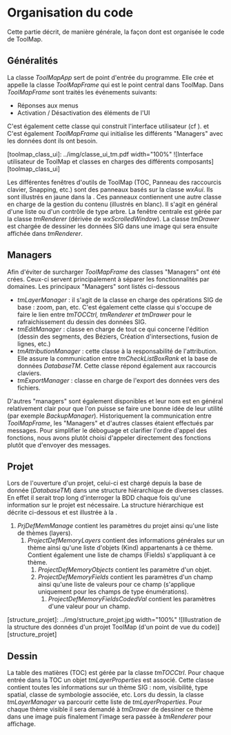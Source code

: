# Organisation du code
Cette partie décrit, de manière générale, la façon dont est organisée le code de ToolMap.

## Généralités
La classe *ToolMapApp* sert de point d'entrée du programme. Elle crée et appelle la classe *ToolMapFrame* qui est le point central dans ToolMap. Dans *ToolMapFrame* sont traités les événements suivants:
 
  * Réponses aux menus
  * Activation / Désactivation des éléments de l'UI

C'est également cette classe qui construit l'interface utilisateur (cf [](#toolmap_class_ui)). et C'est également *ToolMapFrame* qui initialise les différents "Managers" avec les données dont ils ont besoin. 

[toolmap_class_ui]: ../img/classe_ui_tm.pdf width="100%"
![Interface utilisateur de ToolMap et classes en charges des différents composants][toolmap_class_ui]

Les différentes fenêtres d'outils de ToolMap (TOC, Panneau des raccourcis clavier, Snapping, etc.) sont des panneaux basés sur la classe *wxAui*. Ils sont illustrés en jaune dans la [](#toolmap_class_ui). Ces panneaux contiennent une autre classe en charge de la gestion du contenu (illustrés en blanc). Il s'agit en général d'une liste ou d'un contrôle de type arbre. La fenêtre centrale est gérée par la classe *tmRenderer* (dérivée de *wxScrolledWindow*). La classe *tmDrawer* est chargée de dessiner les données SIG dans une image qui sera ensuite affichée dans *tmRenderer*.

## Managers
Afin d'éviter de surcharger *ToolMapFrame* des classes "Managers" ont été crées. Ceux-ci servent principalement à séparer les fonctionnalités par domaines. Les principaux "Managers" sont listés ci-dessous

 * *tmLayerManager* : il s'agit de la classe en charge des opérations SIG de base : zoom, pan, etc. C'est également cette classe qui s'occupe de faire le lien entre *tmTOCCtrl, tmRenderer et tmDrawer* pour le rafraichissement du dessin des données SIG.
 * *tmEditManager* : classe en charge de tout ce qui concerne l'édition (dessin des segments, des Béziers, Création d'intersections, fusion de lignes, etc.)
 * *tmAttributionManager* : cette classe à la responsabilité de l'attribution. Elle assure la communication entre *tmCheckListBoxRank* et la base de données *DatabaseTM*. Cette classe répond également aux raccourcis claviers. 
 * *tmExportManager* : classe en charge de l'export des données vers des fichiers. 
 
 D'autres "managers" sont également disponibles et leur nom est en général relativement clair pour que l'on puisse se faire une bonne idée de leur utilité (par exemple *BackupManager*). Historiquement la communication entre *ToolMapFrame*, les "Managers" et d'autres classes étaient effectués par messages. Pour simplifier le déboguage et clarifier l'ordre d'appel des fonctions, nous avons plutôt choisi d'appeler directement des fonctions plutôt que d'envoyer des messages.
 

## Projet
Lors de l'ouverture d'un projet, celui-ci est chargé depuis la base de donnée (*DatabaseTM*) dans une structure hiérarchique de diverses classes. En effet il serait trop long d'interroger la BDD chaque fois qu'une information sur le projet est nécessaire. La structure hiérarchique est décrite ci-dessous et est illustrée à la [](#structure_projet).

 1. *PrjDefMemManage* contient les paramètres du projet ainsi qu'une liste de thèmes (layers).
     1. *ProjectDefMemoryLayers* contient des informations générales sur un thème ainsi qu'une liste d'objets (Kind) appartenants à ce thème. Contient également une liste de champs (Fields) s'appliquant à ce thème.
         1. *ProjectDefMemoryObjects* contient les paramètre d'un objet.
         1. *ProjectDefMemoryFields* contient les paramètres d'un champ ainsi qu'une liste de valeurs pour ce champ (s'applique uniquement pour les champs de type énumérations).
             1. *ProjectDefMemoryFieldsCodedVal* contient les paramètres d'une valeur pour un champ.

[structure_projet]: ../img/structure_projet.jpg width="100%"
![Illustration de la structure des données d'un projet ToolMap (d'un point de vue du code)][structure_projet]


## Dessin
La table des matières (TOC) est gérée par la classe *tmTOCCtrl*. Pour chaque entrée dans la TOC un objet *tmLayerProperties* est associé. Cette classe contient toutes les informations sur un thème SIG : nom, visibilité, type spatial, classe de symbologie associée, etc. Lors du dessin, la classe *tmLayerManager* va parcourir cette liste de *tmLayerProperties*. Pour chaque thème visible il sera demandé à *tmDrawer* de dessiner ce thème dans une image puis finalement l'image sera passée à *tmRenderer* pour affichage. 

 


